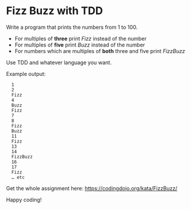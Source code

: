 # Fizz Buzz with TDD

Write a program that prints the numbers from 1 to 100. 
* For multiples of **three** print _Fizz_ instead of the number 
* For multiples of **five** print _Buzz_  instead of the number 
* For numbers which are multiples of **both** three and five print _FizzBuzz_

Use TDD and whatever language you want.

Example output:
```  
  1
  2
  Fizz
  4
  Buzz
  Fizz
  7
  8
  Fizz
  Buzz
  11
  Fizz
  13
  14
  FizzBuzz
  16
  17
  Fizz
  … etc
```

Get the whole assignment here: https://codingdojo.org/kata/FizzBuzz/


Happy coding!
